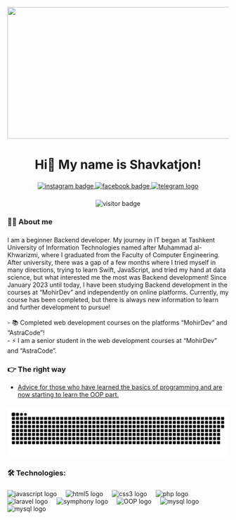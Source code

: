 <br clear="both">

<div align="center">
  <img height="300" width="600" src="https://user-images.githubusercontent.com/74038190/225813708-98b745f2-7d22-48cf-9150-083f1b00d6c9.gif"  />
</div>

###

<h1 align="center">Hi👋 My name is Shavkatjon!</h1>

###

<div align="center">
  <a href="https://www.instagram.com/shavkat885/" target="_blank">
    <img src="https://img.shields.io/static/v1?message=Instagram&logo=instagram&label=&color=E4405F&logoColor=white&labelColor=&style=for-the-badge" height="25" alt="instagram badge"  />
  </a>
  <a href="https://www.facebook.com/shavkatjon.ahmedov.1/photos?locale=ru_RU" target="_blank">
    <img src="https://img.shields.io/static/v1?message=Facebook&logo=facebook&label=&color=1877F2&logoColor=white&labelColor=&style=for-the-badge" height="25" alt="facebook badge"  />
  </a>
  <a href="https://t.me/Ahmedov885" target="_blank">
    <img src="https://img.shields.io/static/v1?message=Telegram&logo=telegram&label=&color=2CA5E0&logoColor=white&labelColor=&style=for-the-badge" height="25" alt="telegram logo"  />
  </a>
</div>

###

<div align="center">
  <img src="https://visitor-badge.laobi.icu/badge?page_id=Shavkat-dev-php.Shavkat-dev-php" alt="visitor badge"/>
</div>

###

<h3 align="left">👩‍💻  About me</h3>

###

<p align="left">I am a beginner Backend developer. My journey in IT began at Tashkent University of Information Technologies named after Muhammad al-Khwarizmi, where I graduated from the Faculty of Computer Engineering. After university, there was a gap of a few months where I tried myself in many directions, trying to learn Swift, JavaScript, and tried my hand at data science, but what interested me the most was Backend development! Since January 2023 until today, I have been studying Backend development in the courses at “MohirDev” and independently on online platforms. Currently, my course has been completed, but there is always new information to learn and further development to pursue!<br><br>- 📚 Completed web development courses on the platforms “MohirDev” and “AstraCode”!<br>- ⚡ I am a senior student in the web development courses at “MohirDev” and “AstraCode”.</p>

###
<h3 align="left">👉 The right way</h3>

- [Advice for those who have learned the basics of programming and are now starting to learn the OOP part.](https://www.youtube.com/watch?v=Cb5mLU9AI2k)

###

###

<p align="center">
 <img width="600" src="assets/github-snake.svg" alt="snake"/>
</p>

###

<h3 align="left">🛠 Technologies:</h3>

###

<div align="left">
  <img src="https://cdn.jsdelivr.net/gh/devicons/devicon/icons/javascript/javascript-original.svg" height="40" alt="javascript logo"  />
  <img width="12" />
  <img src="https://cdn.jsdelivr.net/gh/devicons/devicon/icons/html5/html5-original.svg" height="40" alt="html5 logo"  />
  <img width="12" />
  <img src="https://cdn.jsdelivr.net/gh/devicons/devicon/icons/css3/css3-original.svg" height="40" alt="css3 logo"  />
  <img width="12" />
  <img src="https://cdn.jsdelivr.net/gh/devicons/devicon/icons/php/php-original.svg" height="40" alt="php logo"  />
  <img width="12" />
  <img src="https://inexture.com/wp-content/uploads/2023/04/Why-is-the-Laravel-framework-one-of-the-Topmost-Trending-PHP-Frameworks-in-2021_-850_350.png" height="40" alt="laravel logo"  />
  <img width="12" />
  <img src="https://www.etatvasoft.com/public/images/symfony-main-logo-hexa.svg" height="40" alt="symphony logo"  />
  <img width="12" />
  <img src="https://i.ytimg.com/vi/wr6EuooKvLU/maxresdefault.jpg" height="40" alt="OOP logo"  />
  <img width="12" />
  <img src="https://encrypted-tbn0.gstatic.com/images?q=tbn:ANd9GcQJp2aVq2_yL4lgoL4qbiVocx7nuwpb8DkRVA&s" height="40" alt="mysql logo"  />
  <img width="12" />
  <img src="https://e7.pngegg.com/pngimages/738/738/png-clipart-postgresql-database-logo-application-software-computer-software-mysql-logo-blue-text-thumbnail.png" height="40" alt="mysql logo"  />
  <img width="12" />
</div>

###
